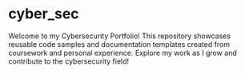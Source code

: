 # cyber_sec
Welcome to my Cybersecurity Portfolio! This repository showcases reusable code samples and documentation templates created from coursework and personal experience. Explore my work as I grow and contribute to the cybersecurity field!
